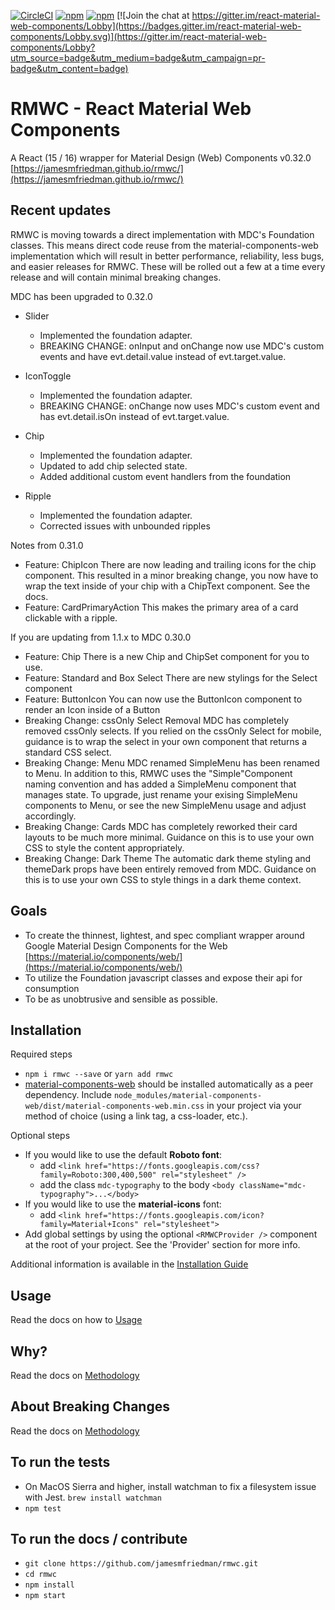 [![CircleCI](https://circleci.com/gh/jamesmfriedman/rmwc/tree/master.svg?style=shield)](https://circleci.com/gh/jamesmfriedman/rmwc/tree/master)
[![npm](https://img.shields.io/npm/v/rmwc.svg)]()
[![npm](https://img.shields.io/npm/l/rmwc.svg)]()
[![Join the chat at https://gitter.im/react-material-web-components/Lobby](https://badges.gitter.im/react-material-web-components/Lobby.svg)](https://gitter.im/react-material-web-components/Lobby?utm_source=badge&utm_medium=badge&utm_campaign=pr-badge&utm_content=badge)

# RMWC - React Material Web Components

A React (15 / 16) wrapper for Material Design (Web) Components v0.32.0
[https://jamesmfriedman.github.io/rmwc/](https://jamesmfriedman.github.io/rmwc/)

## Recent updates

RMWC is moving towards a direct implementation with MDC's Foundation classes. This means direct code reuse from the material-components-web implementation which will result in better performance, reliability, less bugs, and easier releases for RMWC. These will be rolled out a few at a time every release and will contain minimal breaking changes.

MDC has been upgraded to 0.32.0

* Slider

  * Implemented the foundation adapter.
  * BREAKING CHANGE: onInput and onChange now use MDC's custom events and have evt.detail.value instead of evt.target.value.

* IconToggle

  * Implemented the foundation adapter.
  * BREAKING CHANGE: onChange now uses MDC's custom event and has evt.detail.isOn instead of evt.target.value.

* Chip

  * Implemented the foundation adapter.
  * Updated to add chip selected state.
  * Added additional custom event handlers from the foundation

* Ripple
  * Implemented the foundation adapter.
  * Corrected issues with unbounded ripples

Notes from 0.31.0

* Feature: ChipIcon
  There are now leading and trailing icons for the chip component. This resulted in a minor breaking change, you now have to wrap the text inside of your chip with a ChipText component. See the docs.
* Feature: CardPrimaryAction
  This makes the primary area of a card clickable with a ripple.

If you are updating from 1.1.x to MDC 0.30.0

* Feature: Chip
  There is a new Chip and ChipSet component for you to use.
* Feature: Standard and Box Select
  There are new stylings for the Select component
* Feature: ButtonIcon
  You can now use the ButtonIcon component to render an Icon inside of a Button
* Breaking Change: cssOnly Select Removal
  MDC has completely removed cssOnly selects. If you relied on the cssOnly Select for mobile, guidance is to wrap the select in your own component that returns a standard CSS select.
* Breaking Change: Menu
  MDC renamed SimpleMenu has been renamed to Menu. In addition to this, RMWC uses the "Simple"Component naming convention and has added a SimpleMenu component that manages state. To upgrade, just rename your exising SimpleMenu components to Menu, or see the new SimpleMenu usage and adjust accordingly.
* Breaking Change: Cards
  MDC has completely reworked their card layouts to be much more minimal. Guidance on this is to use your own CSS to style the content appropriately.
* Breaking Change: Dark Theme
  The automatic dark theme styling and themeDark props have been entirely removed from MDC. Guidance on this is to use your own CSS to style things in a dark theme context.

## Goals

* To create the thinnest, lightest, and spec compliant wrapper around Google
  Material Design Components for the Web
  [https://material.io/components/web/](https://material.io/components/web/)
* To utilize the Foundation javascript classes and expose their api for
  consumption
* To be as unobtrusive and sensible as possible.

## Installation

Required steps

* `npm i rmwc --save` or `yarn add rmwc`
* [material-components-web](https://github.com/material-components/material-components-web) should be installed automatically as a peer dependency. Include `node_modules/material-components-web/dist/material-components-web.min.css` in your project via your method of choice (using a link tag, a css-loader, etc.).

Optional steps

* If you would like to use the default **Roboto font**:
  * add `<link href="https://fonts.googleapis.com/css?family=Roboto:300,400,500" rel="stylesheet" />`
  * add the class `mdc-typography` to the body `<body className="mdc-typography">...</body>`
* If you would like to use the **material-icons** font:
  * add `<link href="https://fonts.googleapis.com/icon?family=Material+Icons" rel="stylesheet">`
* Add global settings by using the optional `<RMWCProvider />` component at the root of your project. See the 'Provider' section for more info.

Additional information is available in the [Installation Guide](https://jamesmfriedman.github.io/rmwc/installation)

## Usage

Read the docs on how to [Usage](https://jamesmfriedman.github.io/rmwc/usage)

## Why?

Read the docs on [Methodology](https://jamesmfriedman.github.io/rmwc/methodology)

## About Breaking Changes

Read the docs on [Methodology](https://jamesmfriedman.github.io/rmwc/methodology)

## To run the tests

* On MacOS Sierra and higher, install watchman to fix a filesystem issue with
  Jest. `brew install watchman`
* `npm test`

## To run the docs / contribute

* `git clone https://github.com/jamesmfriedman/rmwc.git`
* `cd rmwc`
* `npm install`
* `npm start`
